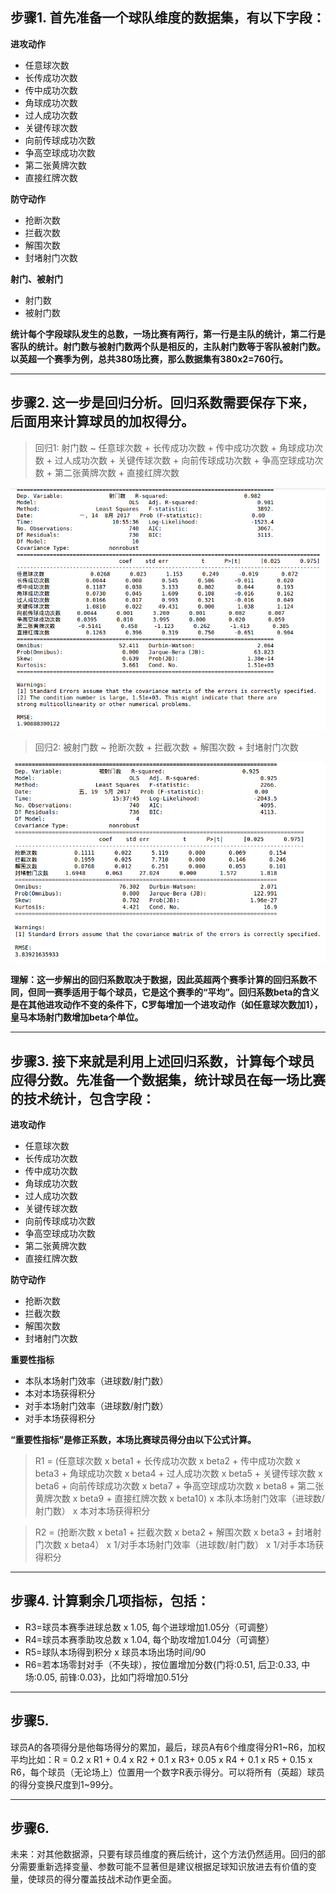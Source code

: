
## 步骤1. 首先准备一个球队维度的数据集，有以下字段：

**进攻动作**
* 任意球次数 
* 长传成功次数 
* 传中成功次数 
* 角球成功次数 
* 过人成功次数 
* 关键传球次数 
* 向前传球成功次数 
* 争高空球成功次数 
* 第二张黄牌次数 
* 直接红牌次数

**防守动作**
* 抢断次数 
* 拦截次数 
* 解围次数 
* 封堵射门次数

**射门、被射门**
* 射门数
* 被射门数

**统计每个字段球队发生的总数，一场比赛有两行，第一行是主队的统计，第二行是客队的统计。射门数与被射门数两个队是相反的，主队射门数等于客队被射门数。以英超一个赛季为例，总共380场比赛，那么数据集有380x2=760行。**

---

## 步骤2. 这一步是回归分析。回归系数需要保存下来，后面用来计算球员的加权得分。

> 回归1: 射门数 ~ 任意球次数 + 长传成功次数 + 传中成功次数 + 角球成功次数 + 过人成功次数 + 关键传球次数 + 向前传球成功次数 + 争高空球成功次数 + 第二张黄牌次数 + 直接红牌次数

![图一](进攻参数回归报告.png)


> 回归2: 被射门数 ~ 抢断次数 + 拦截次数 + 解围次数 + 封堵射门次数

![图二](防守参数回归报告.png)

**理解：这一步解出的回归系数取决于数据，因此英超两个赛季计算的回归系数不同，但同一赛季适用于每个球员，它是这个赛季的“平均”。回归系数beta的含义是在其他进攻动作不变的条件下，C罗每增加一个进攻动作（如任意球次数加1），皇马本场射门数增加beta个单位。**

---

## 步骤3. 接下来就是利用上述回归系数，计算每个球员应得分数。先准备一个数据集，统计球员在每一场比赛的技术统计，包含字段：

**进攻动作**
* 任意球次数 
* 长传成功次数 
* 传中成功次数 
* 角球成功次数 
* 过人成功次数 
* 关键传球次数 
* 向前传球成功次数 
* 争高空球成功次数 
* 第二张黄牌次数 
* 直接红牌次数

**防守动作**
* 抢断次数 
* 拦截次数 
* 解围次数 
* 封堵射门次数

**重要性指标**
* 本队本场射门效率（进球数/射门数）
* 本对本场获得积分
* 对手本场射门效率（进球数/射门数）
* 对手本场获得积分

**“重要性指标”是修正系数，本场比赛球员得分由以下公式计算。**
> R1 = (任意球次数 x beta1 + 长传成功次数 x beta2 + 传中成功次数 x beta3 + 角球成功次数 x beta4 + 过人成功次数 x beta5 + 关键传球次数 x beta6 + 向前传球成功次数 x beta7 + 争高空球成功次数 x beta8 + 第二张黄牌次数 x beta9 + 直接红牌次数 x beta10) x 本队本场射门效率（进球数/射门数） x 本对本场获得积分

> R2 = (抢断次数 x beta1 + 拦截次数 x beta2 + 解围次数 x beta3 + 封堵射门次数 x beta4） x 1/对手本场射门效率（进球数/射门数） x 1/对手本场获得积分

---

## 步骤4. 计算剩余几项指标，包括：
* R3=球员本赛季进球总数 x 1.05, 每个进球增加1.05分（可调整）
* R4=球员本赛季助攻总数 x 1.04, 每个助攻增加1.04分（可调整）
* R5=球队本场得到积分 x 球员本场出场时间/90
* R6=若本场零封对手（不失球），按位置增加分数{门将:0.51, 后卫:0.33, 中场:0.05, 前锋:0.03}，比如门将增加0.51分

---

## 步骤5. 
球员A的各项得分是他每场得分的累加，最后，球员A有6个维度得分R1~R6，加权平均比如：R = 0.2 x R1 + 0.4 x R2 + 0.1 x R3+ 0.05 x R4 + 0.1 x R5 + 0.15 x R6，每个球员（无论场上）位置用一个数字R表示得分。可以将所有（英超）球员的得分变换尺度到1~99分。

---

## 步骤6. 
未来：对其他数据源，只要有球员维度的赛后统计，这个方法仍然适用。回归的部分需要重新选择变量、参数可能不显著但是建议根据足球知识放进去有价值的变量，使球员的得分覆盖技战术动作更全面。
